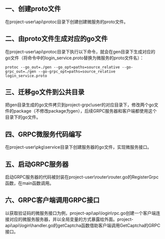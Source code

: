 ## 一、创建proto文件
在project-user\api\protoc目录下创建创建微服务的proto文件。<br/>
## 二、由proto文件生成对应的go文件
在project-user\api\protoc目录下执行以下命令，就会在gen目录下生成对应的go文件（将命令中的login_service.proto替换为微服务的proto文件名）：
```shell
protoc --go_out=./gen --go_opt=paths=source_relative --go-grpc_out=./gen --go-grpc_opt=paths=source_relative  login_service.proto
```
## 三、迁移go文件到公共目录
把gen目录生成的go文件拷贝到project-grpc\user的对应目录下，修改两个go文件的package（不修改package为gen），后续GRPC服务器和客户端都使用这个目录下的go文件。<br/>
## 四、GRPC微服务代码编写
在project-user\pkg\service目录下创建服务器的go文件，实现微服务接口。<br/>
## 五、启动GRPC服务器
启动GRPC服务器的代码被封装在project-user\router\router.go的RegisterGrpc函数，在main函数调用。<br/>
## 六、GRPC客户端调用GRPC接口
以获取验证码的微服务接口为例，project-api\api\login\rpc.go创建一个客户端连接对应的微服务服务器，并以全局变量的方式暴露给外面。project-api\api\login\handler.go的getCaptcha函数借助客户端调用GetCaptcha的GRPC接口。
